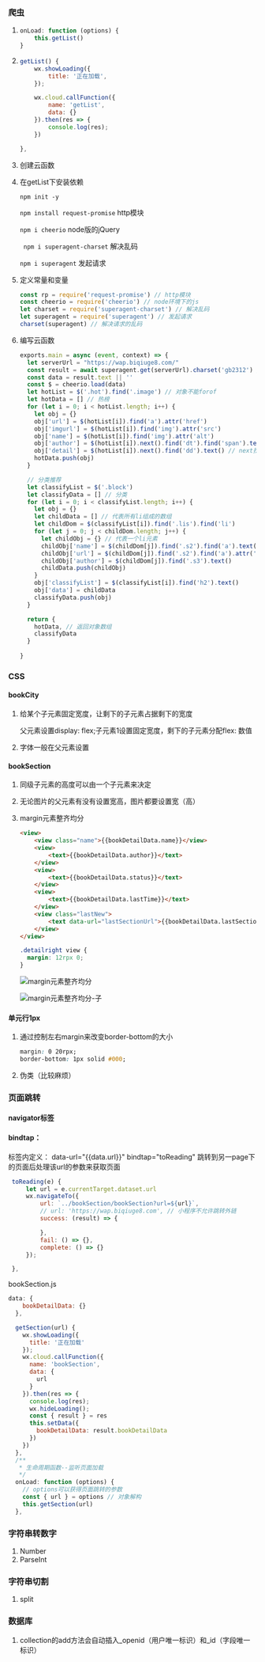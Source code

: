 ### 爬虫

1. ```js
   onLoad: function (options) {
       this.getList()
   }
   ```

2. ```js
   getList() {
       wx.showLoading({
           title: '正在加载',
       });
   
       wx.cloud.callFunction({
           name: 'getList',
           data: {}
       }).then(res => {
           console.log(res);
       })
   
   },
   ```

3. 创建云函数

4. 在getList下安装依赖

   `npm init -y`

   `npm install request-promise` http模块

   `npm i cheerio` node版的jQuery

   ` npm i superagent-charset` 解决乱码

   `npm i superagent`  发起请求

5. 定义常量和变量

   ```js
   const rp = require('request-promise') // http模块
   const cheerio = require('cheerio') // node环境下的js
   let charset = require('superagent-charset') // 解决乱码
   let superagent = require('superagent') // 发起请求
   charset(superagent) // 解决请求的乱码
   ```

6. 编写云函数

   ```js
   exports.main = async (event, context) => {
     let serverUrl = "https://wap.biqiuge8.com/"
     const result = await superagent.get(serverUrl).charset('gb2312') // 取决于网页的编码方式
     const data = result.text || ''
     const $ = cheerio.load(data)
     let hotList = $('.hot').find('.image') // 对象不能forof
     let hotData = [] // 热榜
     for (let i = 0; i < hotList.length; i++) {
       let obj = {}
       obj['url'] = $(hotList[i]).find('a').attr('href')
       obj['imgurl'] = $(hotList[i]).find('img').attr('src')
       obj['name'] = $(hotList[i]).find('img').attr('alt')
       obj['author'] = $(hotList[i]).next().find('dt').find('span').text() // next找兄弟结点
       obj['detail'] = $(hotList[i]).next().find('dd').text() // next找兄弟结点
       hotData.push(obj)
     }
   
     // 分类推荐
     let classifyList = $('.block')
     let classifyData = [] // 分类
     for (let i = 0; i < classifyList.length; i++) {
       let obj = {}
       let childData = [] // 代表所有li组成的数组
       let childDom = $(classifyList[i]).find('.lis').find('li')
       for (let j = 0; j < childDom.length; j++) {
         let childObj = {} // 代表一个li元素
         childObj['name'] = $(childDom[j]).find('.s2').find('a').text()
         childObj['url'] = $(childDom[j]).find('.s2').find('a').attr('href')
         childObj['author'] = $(childDom[j]).find('.s3').text()
         childData.push(childObj)
       }
       obj['classifyList'] = $(classifyList[i]).find('h2').text()
       obj['data'] = childData
       classifyData.push(obj)
     }
   
     return {
       hotData, // 返回对象数组
       classifyData
     }
     
   }
   ```

### CSS

#### bookCity

1. 给某个子元素固定宽度，让剩下的子元素占据剩下的宽度

   父元素设置display: flex;子元素1设置固定宽度，剩下的子元素分配flex: 数值

2. 字体一般在父元素设置

#### bookSection

1. 同级子元素的高度可以由一个子元素来决定

2. 无论图片的父元素有没有设置宽高，图片都要设置宽（高）

3. margin元素整齐均分

   ```html
   <view>
       <view class="name">{{bookDetailData.name}}</view>
       <view>
           <text>{{bookDetailData.author}}</text>
       </view>
       <view>
           <text>{{bookDetailData.status}}</text>
       </view>
       <view>
           <text>{{bookDetailData.lastTime}}</text>
       </view>
       <view class="lastNew">
           <text data-url="lastSectionUrl">{{bookDetailData.lastSection}}</text>
       </view>
   </view>
   ```

   ```css
   .detailright view {
     margin: 12rpx 0;
   }
   ```

   ![margin元素整齐均分](E:\study\StudyProjects\lq_fullstack\wxApp\cloud\novel\margin元素整齐均分.png)

   ![margin元素整齐均分-子](E:\study\StudyProjects\lq_fullstack\wxApp\cloud\novel\margin元素整齐均分-子.png)

#### 单元行1px

1. 通过控制左右margin来改变border-bottom的大小

   ```css
   margin: 0 20rpx;
   border-bottom: 1px solid #000;
   ```

2. 伪类（比较麻烦）

### 页面跳转

#### navigator标签

#### bindtap：

标签内定义： data-url="{{data.url}}"  bindtap="toReading" 跳转到另一page下的页面后处理该url的参数来获取页面

```js
 toReading(e) {
     let url = e.currentTarget.dataset.url 
     wx.navigateTo({
         url: `../bookSection/bookSection?url=${url}`,
         // url: 'https://wap.biqiuge8.com', // 小程序不允许跳转外链
         success: (result) => {

         },
         fail: () => {},
         complete: () => {}
     });

 },
```

bookSection.js

```js
data: {
    bookDetailData: {}
  },

  getSection(url) {
    wx.showLoading({
      title: '正在加载'
    });
    wx.cloud.callFunction({
      name: 'bookSection',
      data: {
        url
      }
    }).then(res => {
      console.log(res);
      wx.hideLoading();
      const { result } = res
      this.setData({
        bookDetailData: result.bookDetailData
      })
    })
  },
  /**
   * 生命周期函数--监听页面加载
   */
  onLoad: function (options) {
    // options可以获得页面跳转的参数
    const { url } = options // 对象解构
    this.getSection(url)
  },
```

### 字符串转数字

1. Number
2. ParseInt

### 字符串切割

1. split

### 数据库

1. collection的add方法会自动插入\_openid（用户唯一标识）和\_id（字段唯一标识）

